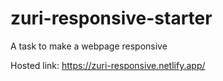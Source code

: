 # zuri-responsive-starter
A task to make a webpage responsive

Hosted link: https://zuri-responsive.netlify.app/
